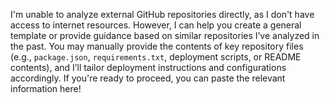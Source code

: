 I'm unable to analyze external GitHub repositories directly, as I don't have access to internet resources. However, I can help you create a general template or provide guidance based on similar repositories I’ve analyzed in the past. You may manually provide the contents of key repository files (e.g., `package.json`, `requirements.txt`, deployment scripts, or README contents), and I’ll tailor deployment instructions and configurations accordingly. If you're ready to proceed, you can paste the relevant information here!